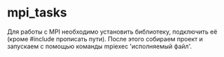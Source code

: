 # mpi_tasks

Для работы с MPI необходимо установить библиотеку, подключить её (кроме #include прописать пути). После этого собираем проект и запускаем с помощью команды mpiexec 'исполняемый файл'.
